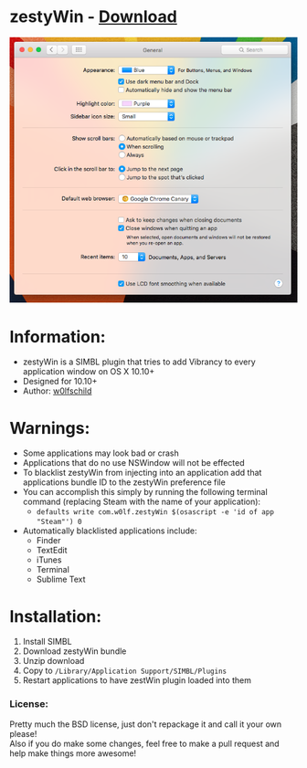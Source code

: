# zestyWin - [Download](https://github.com/w0lfschild/zestyWIn/raw/master/zestyWin.zip)

![preview](zestyWin.png) 

# Information:

- zestyWin is a SIMBL plugin that tries to add Vibrancy to every application window on OS X 10.10+
- Designed for 10.10+
- Author: [w0lfschild](https://github.com/w0lfschild)


# Warnings:

- Some applications may look bad or crash
- Applications that do no use NSWindow will not be effected
- To blacklist zestyWin from injecting into an application add that applications bundle ID to the zestyWin preference file
- You can accomplish this simply by running the following terminal command (replacing Steam with the name of your application):
    - `defaults write com.w0lf.zestyWin $(osascript -e 'id of app "Steam"') 0`
- Automatically blacklisted applications include:
    - Finder 
    - TextEdit
    - iTunes
    - Terminal
    - Sublime Text

# Installation:

1. Install SIMBL
2. Download zestyWin bundle
3. Unzip download
4. Copy to ``/Library/Application Support/SIMBL/Plugins``
5. Restart applications to have zestWin plugin loaded into them
	
### License:
Pretty much the BSD license, just don't repackage it and call it your own please!    
Also if you do make some changes, feel free to make a pull request and help make things more awesome!
